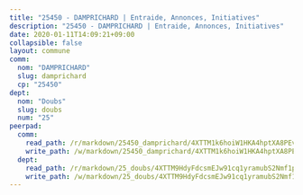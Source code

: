 ```yaml
---
title: "25450 - DAMPRICHARD | Entraide, Annonces, Initiatives"
description: "25450 - DAMPRICHARD | Entraide, Annonces, Initiatives"
date: 2020-01-11T14:09:21+09:00
collapsible: false
layout: commune
comm:
  nom: "DAMPRICHARD"
  slug: damprichard
  cp: "25450"
dept:
  nom: "Doubs"
  slug: doubs
  num: "25"
peerpad:
  comm:
    read_path: /r/markdown/25450_damprichard/4XTTM1k6hoiW1HKA4hptXA8PEvrmTD3LfkJMuZ3Fa7pJS2qKt
    write_path: /w/markdown/25450_damprichard/4XTTM1k6hoiW1HKA4hptXA8PEvrmTD3LfkJMuZ3Fa7pJS2qKt-K3TgV2o4R5Cgg126WzfSs9hMUXsoZ1B5yF6FhtUfwnbPHn1QNWxDQwYbMScev7ZfKKvv1duCRRafizoXeQA9uBC1CNWMU9pNkAmVLXSXeUAWiSaVoFojkZ17Kt9S2F3PRVpwCDga
  dept:
    read_path: /r/markdown/25_doubs/4XTTM9HdyFdcsmEJw91cq1yramubS2Nmf1ps2s84xcMxY74Zv
    write_path: /w/markdown/25_doubs/4XTTM9HdyFdcsmEJw91cq1yramubS2Nmf1ps2s84xcMxY74Zv-K3TgURza6A4QY75MscA2g52nUX9tjMQaHW9mgBSgyRKNNp3M6gkaXA9iDDtpbSx22mTSZbQLYS1izbwsznz8e9u5BERCmGKxZ379xV2nAaDe1bGyxrjytc7G1EcbGtknRFYQ1Lxp
---
```


